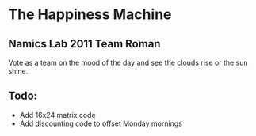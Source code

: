 The Happiness Machine
=====================

Namics Lab 2011 Team Roman
--------------------------


Vote as a team on the mood of the day and see the clouds rise or the sun shine.  

Todo:
----

* Add 16x24 matrix code
* Add discounting code to offset Monday mornings 
